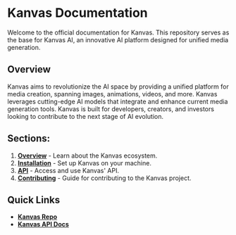 # Kanvas Documentation

Welcome to the official documentation for Kanvas. This repository serves as the base for Kanvas AI, an innovative AI platform designed for unified media generation.

## Overview

Kanvas aims to revolutionize the AI space by providing a unified platform for media creation, spanning images, animations, videos, and more. Kanvas leverages cutting-edge AI models that integrate and enhance current media generation tools. Kanvas is built for developers, creators, and investors looking to contribute to the next stage of AI evolution.

## Sections:

1. **[Overview](overview.md)** - Learn about the Kanvas ecosystem.
2. **[Installation](installation.md)** - Set up Kanvas on your machine.
3. **[API](api.md)** - Access and use Kanvas' API.
4. **[Contributing](contributing.md)** - Guide for contributing to the Kanvas project.

## Quick Links

- **[Kanvas Repo](https://github.com/kanvas/kanvas)**
- **[Kanvas API Docs](https://kanvas.fun/api)**
